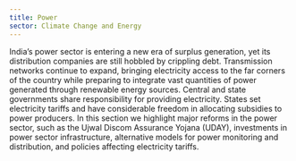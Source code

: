 ```yaml
---
title: Power
sector: Climate Change and Energy
---
```


India’s power sector is entering a new era of surplus generation, yet its distribution companies are still hobbled by crippling debt. Transmission networks continue to expand, bringing electricity access to the far corners of the country while preparing to integrate vast quantities of power generated through renewable energy sources. Central and state governments share responsibility for providing electricity. States set electricity tariffs and have considerable freedom in allocating subsidies to power producers. In this section we highlight major reforms in the power sector, such as the Ujwal Discom Assurance Yojana (UDAY), investments in power sector infrastructure, alternative models for power monitoring and distribution, and policies affecting electricity tariffs.
